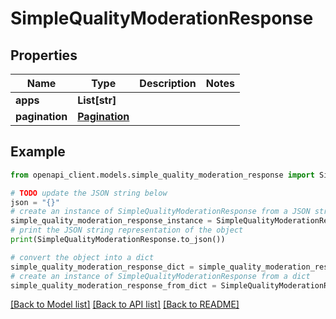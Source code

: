 # SimpleQualityModerationResponse


## Properties

Name | Type | Description | Notes
------------ | ------------- | ------------- | -------------
**apps** | **List[str]** |  | 
**pagination** | [**Pagination**](Pagination.md) |  | 

## Example

```python
from openapi_client.models.simple_quality_moderation_response import SimpleQualityModerationResponse

# TODO update the JSON string below
json = "{}"
# create an instance of SimpleQualityModerationResponse from a JSON string
simple_quality_moderation_response_instance = SimpleQualityModerationResponse.from_json(json)
# print the JSON string representation of the object
print(SimpleQualityModerationResponse.to_json())

# convert the object into a dict
simple_quality_moderation_response_dict = simple_quality_moderation_response_instance.to_dict()
# create an instance of SimpleQualityModerationResponse from a dict
simple_quality_moderation_response_from_dict = SimpleQualityModerationResponse.from_dict(simple_quality_moderation_response_dict)
```
[[Back to Model list]](../README.md#documentation-for-models) [[Back to API list]](../README.md#documentation-for-api-endpoints) [[Back to README]](../README.md)


